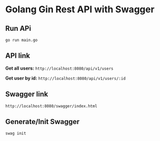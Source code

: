 # Golang Gin Rest API with Swagger
 ## Run APi
 `go run main.go`
 ## API link
 **Get all users:** `http://localhost:8080/api/v1/users`

**Get user by id:** `http://localhost:8080/api/v1/users/:id`
 ## Swagger link
 `http://localhost:8080/swagger/index.html`
 ## Generate/Init Swagger
 `swag init`
